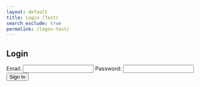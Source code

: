 ```yaml
---
layout: default
title: Login (Test)
search_exclude: true
permalink: /login-test/
---
```


<body>
    <h2>Login</h2>
    <form id="loginForm">
        <label for="email">Email:</label>
        <input type="text" id="email" name="email" required>
        <label for="password">Password:</label>
        <input type="password" id="password" name="password" required>
        <button type="button" onclick="signIn()">Sign In</button>
    </form>
    <script>
        function signIn() {
            // Get values from input fields
            var email = document.getElementById('email').value;
            var password = document.getElementById('password').value;
            // Create JSON body
            var requestBody = {
                email: email,
                password: password
            };
            // Make the fetch request
            fetch('http://localhost:8911/authenticate', {//'https://jcc.stu.nighthawkcodingsociety.com/authenticate', {
            method: 'POST',
            headers: {
                'Content-Type': 'application/json',
            },
            body: JSON.stringify(requestBody),
            })
            .then((data) => {
                if (data.status == 200) {
                        window.location.replace("{{site.baseurl}}/user-disp-test/");
                    } else {
                        document.getElementById('message').innerHTML = "Invalid email or password"
                    }
                )
        }
    </script>
</body>